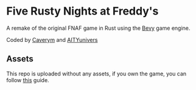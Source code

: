 # Five Rusty Nights at Freddy's

A remake of the original FNAF game in Rust using the [Bevy](https://github.com/bevyengine/bevy) game engine.

Coded by [Caverym](https://github.com/caverym) and [AITYunivers](https://github.com/aityunivers)

## Assets

This repo is uploaded without any assets, if you own the game, you can follow [this](https://fnafmodding.fandom.com/wiki/Asset_Ripping) guide.
